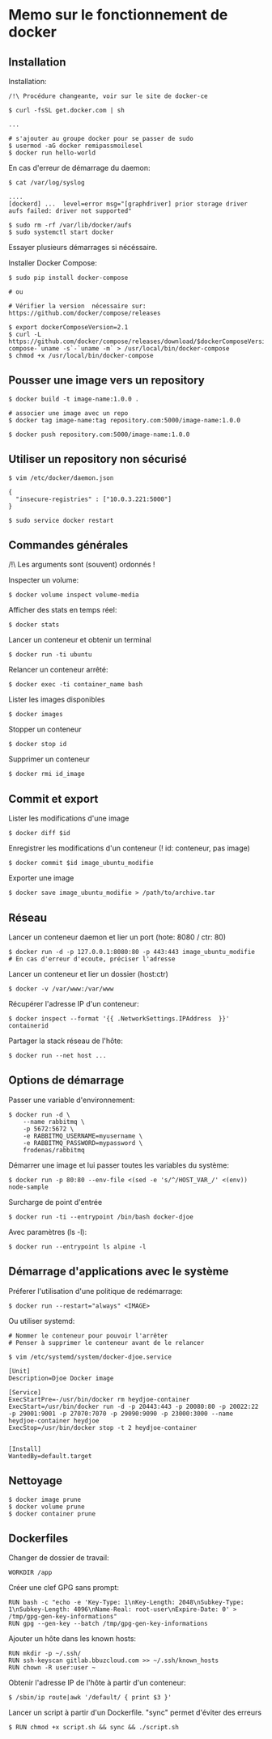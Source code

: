 # Memo sur le fonctionnement de docker


## Installation

Installation:

	/!\ Procédure changeante, voir sur le site de docker-ce

	$ curl -fsSL get.docker.com | sh

	...

	# s'ajouter au groupe docker pour se passer de sudo
	$ usermod -aG docker remipassmoilesel
	$ docker run hello-world

En cas d'erreur de démarrage du daemon:

	$ cat /var/log/syslog

	....
	[dockerd] ...  level=error msg="[graphdriver] prior storage driver aufs failed: driver not supported"

	$ sudo rm -rf /var/lib/docker/aufs
	$ sudo systemctl start docker

Essayer plusieurs démarrages si nécéssaire.


Installer Docker Compose:

	$ sudo pip install docker-compose 

	# ou

	# Vérifier la version  nécessaire sur: https://github.com/docker/compose/releases
	
	$ export dockerComposeVersion=2.1
	$ curl -L https://github.com/docker/compose/releases/download/$dockerComposeVersion/docker-compose-`uname -s`-`uname -m` > /usr/local/bin/docker-compose
	$ chmod +x /usr/local/bin/docker-compose


## Pousser une image vers un repository

    $ docker build -t image-name:1.0.0 . 
    
    # associer une image avec un repo
    $ docker tag image-name:tag repository.com:5000/image-name:1.0.0
      
    $ docker push repository.com:5000/image-name:1.0.0 


## Utiliser un repository non sécurisé

	$ vim /etc/docker/daemon.json

	{
	  "insecure-registries" : ["10.0.3.221:5000"]
	}	
	
	$ sudo service docker restart


## Commandes générales

/!\ Les arguments sont (souvent) ordonnés !

Inspecter un volume:
	
	$ docker volume inspect volume-media 

Afficher des stats en temps réel:

	$ docker stats

Lancer un conteneur et obtenir un terminal
    
    $ docker run -ti ubuntu

Relancer un conteneur arrêté:

	$ docker exec -ti container_name bash

Lister les images disponibles
    
    $ docker images 

Stopper un conteneur

    $ docker stop id

Supprimer un conteneur
    
    $ docker rmi id_image


## Commit et export

Lister les modifications d'une image
    
    $ docker diff $id

Enregistrer les modifications d'un conteneur (! id: conteneur, pas image)

    $ docker commit $id image_ubuntu_modifie

Exporter une image
    
    $ docker save image_ubuntu_modifie > /path/to/archive.tar


## Réseau

Lancer un conteneur daemon et lier un port (hote: 8080 / ctr: 80)
    
    $ docker run -d -p 127.0.0.1:8080:80 -p 443:443 image_ubuntu_modifie
    # En cas d'erreur d'ecoute, préciser l'adresse

Lancer un conteneur et lier un dossier (host:ctr)
    
    $ docker -v /var/www:/var/www

Récupérer l'adresse IP d'un conteneur:
    
    $ docker inspect --format '{{ .NetworkSettings.IPAddress  }}' containerid

Partager la stack réseau de l'hôte:

	$ docker run --net host ...


## Options de démarrage

Passer une variable d'environnement:

	$ docker run -d \
	    --name rabbitmq \
	    -p 5672:5672 \
	    -e RABBITMQ_USERNAME=myusername \
	    -e RABBITMQ_PASSWORD=mypassword \
	    frodenas/rabbitmq

Démarrer une image et lui passer toutes les variables du système:

	$ docker run -p 80:80 --env-file <(sed -e 's/^/HOST_VAR_/' <(env)) node-sample

Surcharge de point d'entrée 
    
    $ docker run -ti --entrypoint /bin/bash docker-djoe

Avec paramètres (ls -l):

    $ docker run --entrypoint ls alpine -l


## Démarrage d'applications avec le système

Préferer l'utilisation d'une politique de redémarrage:

	$ docker run --restart="always" <IMAGE>

Ou utiliser systemd:

	# Nommer le conteneur pour pouvoir l'arrêter
	# Penser à supprimer le conteneur avant de le relancer

	$ vim /etc/systemd/system/docker-djoe.service

	[Unit]
	Description=Djoe Docker image

	[Service]
	ExecStartPre=-/usr/bin/docker rm heydjoe-container
	ExecStart=/usr/bin/docker run -d -p 20443:443 -p 20080:80 -p 20022:22 -p 29001:9001 -p 27070:7070 -p 29090:9090 -p 23000:3000 --name heydjoe-container heydjoe
	ExecStop=/usr/bin/docker stop -t 2 heydjoe-container


	[Install]
	WantedBy=default.target


## Nettoyage

	$ docker image prune
	$ docker volume prune
	$ docker container prune


## Dockerfiles

Changer de dossier de travail:

	WORKDIR /app

Créer une clef GPG sans prompt:

	RUN bash -c "echo -e 'Key-Type: 1\nKey-Length: 2048\nSubkey-Type: 1\nSubkey-Length: 4096\nName-Real: root-user\nExpire-Date: 0' > /tmp/gpg-gen-key-informations"
	RUN gpg --gen-key --batch /tmp/gpg-gen-key-informations

Ajouter un hôte dans les known hosts:

	RUN mkdir -p ~/.ssh/
	RUN ssh-keyscan gitlab.bbuzcloud.com >> ~/.ssh/known_hosts
	RUN chown -R user:user ~

Obtenir l'adresse IP de l'hôte à partir d'un conteneur:

	$ /sbin/ip route|awk '/default/ { print $3 }'

Lancer un script à partir d'un Dockerfile. "sync" permet d'éviter des erreurs

    $ RUN chmod +x script.sh && sync && ./script.sh

